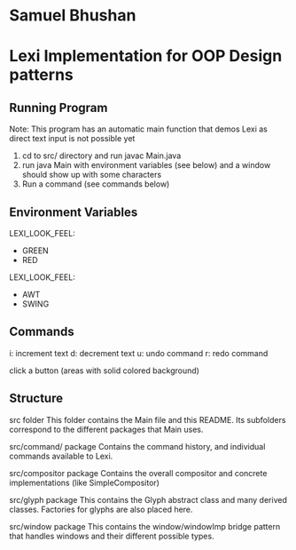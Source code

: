 
# Samuel Bhushan
# Lexi Implementation for OOP Design patterns

## Running Program

Note: This program has an automatic main function that demos Lexi as 
  direct text input is not possible yet

1. cd to src/ directory and run javac Main.java
2. run java Main with environment variables (see below)
   and a window should show up with some characters
3. Run a command (see commands below)


## Environment Variables

LEXI_LOOK_FEEL: 
- GREEN
- RED

LEXI_LOOK_FEEL:
- AWT
- SWING

## Commands

i: increment text
d: decrement text
u: undo command
r: redo command

click a button (areas with solid colored background) 


## Structure

src folder 
This folder contains the Main file and this README. 
  Its subfolders correspond to the different packages that Main uses.

src/command/ package
Contains the command history, and individual commands available to Lexi.

src/compositor package
Contains the overall compositor and concrete implementations (like SimpleCompositor)

src/glyph package
This contains the Glyph abstract class and many derived classes. 
  Factories for glyphs are also placed here.

src/window package
This contains the window/windowImp bridge pattern that handles windows
  and their different possible types.



